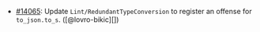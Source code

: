 * [#14065](https://github.com/rubocop/rubocop/pull/14065): Update `Lint/RedundantTypeConversion` to register an offense for `to_json.to_s`. ([@lovro-bikic][])
